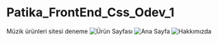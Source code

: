 # Patika_FrontEnd_Css_Odev_1
Müzik ürünleri sitesi deneme
![Ürün Sayfası](https://github.com/ASENA3276/Patika_FrontEnd_Css_Odev_1/assets/85061777/072c75ca-cfad-4a35-acfe-936777e69967)
![Ana Sayfa](https://github.com/ASENA3276/Patika_FrontEnd_Css_Odev_1/assets/85061777/4ca22bce-51bc-4bb7-aaa0-204a54c28c2f)
![Hakkımızda](https://github.com/ASENA3276/Patika_FrontEnd_Css_Odev_1/assets/85061777/97ad1b9e-cc23-4aea-a0aa-9188fa7e63c0)
